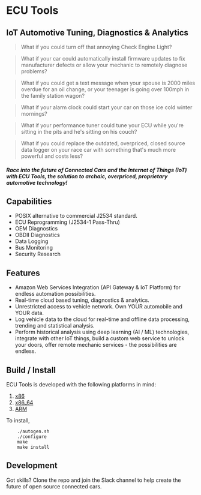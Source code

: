 # ECU Tools
## IoT Automotive Tuning, Diagnostics & Analytics

> What if you could turn off that annoying Check Engine Light?

> What if your car could automatically install firmware updates to fix manufacturer defects or allow your mechanic to remotely diagnose problems?

> What if you could get a text message when your spouse is 2000 miles overdue for an oil change, or your teenager is going over 100mph in the family station wagon?

> What if your alarm clock could start your car on those ice cold winter mornings?

> What if your performance tuner could  tune your ECU while you're sitting in the pits and he's sitting on his couch?

> What if you could replace the outdated, overpriced, closed source data logger on your race car with something that's much more powerful and costs less?

##### Race into the future of Connected Cars and the Internet of Things (IoT) with ECU Tools, the solution to archaic, overpriced, proprietary automotive technology!

## Capabilities

* POSIX alternative to commercial J2534 standard.
* ECU Reprogramming (J2534-1 Pass-Thru)
* OEM Diagnostics
* OBDII Diagnostics
* Data Logging
* Bus Monitoring
* Security Research

## Features

* Amazon Web Services Integration (API Gateway & IoT Platform) for endless automation possibilities.
* Real-time cloud based tuning, diagnostics & analytics.
* Unrestricted access to vehicle network. Own YOUR automobile and YOUR data.
* Log vehicle data to the cloud for real-time and offline data processing, trending and statistical analysis.
* Perform historical analysis using deep learning (AI / ML) technologies, integrate with other IoT things, build a custom web service to unlock your doors, offer remote mechanic services - the possibilities are endless.

## Build / Install

ECU Tools is developed with the following platforms in mind:

1. [x86](http://en.wikipedia.org/wiki/X86)
2. [x86_64](http://en.wikipedia.org/wiki/X86-64)
3. [ARM](http://en.wikipedia.org/wiki/ARM_architecture)

To install,

        ./autogen.sh
        ./configure
        make
        make install

## Development

Got skills? Clone the repo and join the Slack channel to help create the future of open source connected cars.
